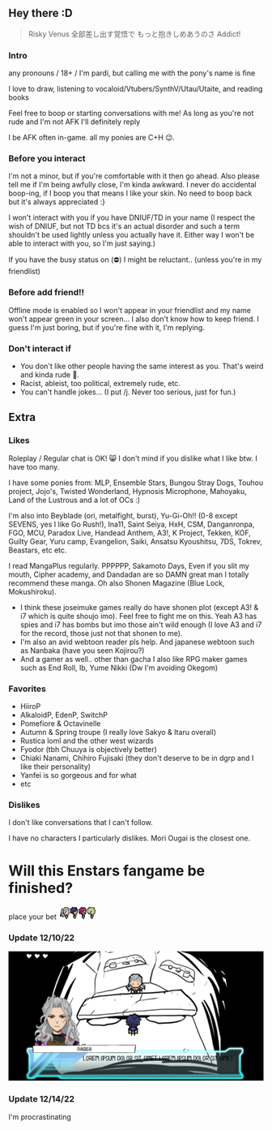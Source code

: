 ## Hey there :D
> Risky Venus
全部差し出す覚悟で
もっと抱きしめあうのさ
Addict!

### Intro
any pronouns / 18+ / I'm pardi, but calling me with the pony's name is fine


I love to draw, listening to vocaloid/Vtubers/SynthV/Utau/Utaite, and reading books

Feel free to boop or starting conversations with me! As long as you're not rude and I'm not AFK
I'll definitely reply

I be AFK often in-game.
all my ponies are C+H 😉.

### Before you interact
I'm not a minor, but if you're comfortable with it then go ahead.
Also please tell me if I'm being awfully close, I'm kinda awkward.
I never do accidental boop-ing, if I boop you that means I like your skin. No need to boop back but it's always appreciated :} 

I won't interact with you if you have DNIUF/TD in your name (I respect the wish of DNIUF, but not TD bcs it's an actual disorder and such a term shouldn't be used lightly unless you actually have it. Either way I won't be able to interact with you, so I'm just saying.) 

If you have the busy status on (⛔) I might be reluctant.. (unless you're in my friendlist)

### Before add friend!!
Offline mode is enabled so I won't appear in your friendlist and my name won't appear green in your screen...
I also don't know how to keep friend. I guess I'm just boring, but if you're fine with it, I'm replying.

### Don't interact if
- You don't like other people having the same interest as you. That's weird and kinda rude 🤔.
- Racist, ableist, too political, extremely rude, etc.
- You can't handle jokes... (I put /j. Never too serious, just for fun.)



## Extra

### Likes
Roleplay / Regular chat is OK! 😸
I don't mind if you dislike what I like btw. I have too many.

I have some ponies from: MLP, Ensemble Stars, Bungou Stray Dogs, Touhou project, Jojo's, Twisted Wonderland, Hypnosis Microphone, Mahoyaku, Land of the Lustrous and a lot of OCs :) 

I'm also into Beyblade (ori, metalfight, burst), Yu-Gi-Oh!! (0-8 except SEVENS, yes I like Go Rush!), Ina11, Saint Seiya, HxH, CSM, Danganronpa, FGO, MCU, Paradox Live, Handead Anthem, A3!, K Project, Tekken, KOF, Guilty Gear, Yuru camp, Evangelion, Saiki, Ansatsu Kyoushitsu, 7DS, Tokrev, Beastars, etc etc.

I read MangaPlus regularly. PPPPPP, Sakamoto Days, Even if you slit my mouth, Cipher academy, and Dandadan are so DAMN great man I totally recommend these manga. Oh also Shonen Magazine (Blue Lock, Mokushiroku).
- I think these joseimuke games really do have shonen plot (except A3! & i7 which is quite shoujo imo). Feel free to fight me on this. Yeah A3 has spies and i7 has bombs but imo those ain't wild enough (I love A3 and i7 for the record, those just not that shonen to me).
- I'm also an avid webtoon reader pls help. And japanese webtoon such as Nanbaka (have you seen Kojirou?)
- And a gamer as well.. other than gacha I also like RPG maker games such as End Roll, Ib, Yume Nikki (Dw I'm avoiding Okegom)

### Favorites
- HiiroP
- AlkaloidP, EdenP, SwitchP
- Pomefiore & Octavinelle
- Autumn & Spring troupe (I really love Sakyo & Itaru overall)
- Rustica loml and the other west wizards
- Fyodor (tbh Chuuya is objectively better)
- Chiaki Nanami, Chihiro Fujisaki (they don't deserve to be in dgrp and I like their personality)
- Yanfei is so gorgeous and for what
- etc

### Dislikes
I don't like conversations that I can't follow. 

I have no characters I particularly dislikes. Mori Ougai is the closest one.


# Will this Enstars fangame be finished?
place your bet 
![ss](mypixel.png)
### Update 12/10/22
![ss2](myscreen.png)
### Update 12/14/22
I'm procrastinating


<!---
pardi-real/pardi-real is a ✨ special ✨ repository because its `README.md` (this file) appears on your GitHub profile.
You can click the Preview link to take a look at your changes.
--->
